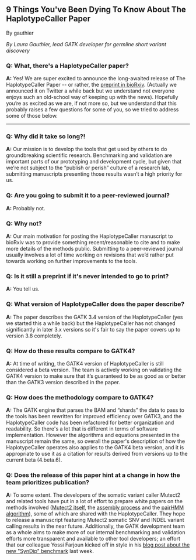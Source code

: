 ## 9 Things You've Been Dying To Know About The HaplotypeCaller Paper

By gauthier

<p><em>By Laura Gauthier, lead GATK developer for germline short variant discovery</em></p>

<h3>Q: What, there's a HaplotypeCaller paper?</h3>

<p><strong>A:</strong> Yes! We are super excited to announce the long-awaited release of The HaplotypeCaller Paper -- or rather, the <a rel="nofollow" href="https://www.biorxiv.org/content/early/2017/11/14/201178.1">preprint in bioRxiv</a>. (Actually we announced it on Twitter a while back but we understand not everyone enjoys such an old-school way of keeping up with the news). Hopefully you’re as excited as we are, if not more so, but we understand that this probably raises a few questions for some of you, so we tried to address some of those below.</p>

<hr></hr><h3>Q: Why did it take so long?!</h3>

<p><strong>A:</strong> Our mission is to develop the tools that get used by others to do groundbreaking scientific research.  Benchmarking and validation are important parts of our prototyping and development cycle, but given that we’re not subject to the “publish or perish” culture of a research lab, submitting manuscripts presenting those results wasn’t a high priority for us.</p>

<h3>Q: Are you going to submit it to a peer-reviewed journal?</h3>

<p><strong>A:</strong> Probably not.</p>

<h3>Q: Why not?</h3>

<p><strong>A:</strong> Our main motivation for posting the HaplotypeCaller manuscript to bioRxiv was to provide something recent/reasonable to cite and to make more details of the methods public. Submitting to a peer-reviewed journal usually involves a lot of time working on revisions that we’d rather put towards working on further improvements to the tools.</p>

<h3>Q: Is it still a preprint if it's never intended to go to print?</h3>

<p><strong>A:</strong> You tell us.</p>

<h3>Q: What version of HaplotypeCaller does the paper describe?</h3>

<p><strong>A:</strong> The paper describes the GATK 3.4 version of the HaplotypeCaller (yes we started this a while back) but the HaplotypeCaller has not changed significantly in later 3.x versions so it's fair to say the paper covers up to version 3.8 completely.</p>

<h3>Q: How do these results compare to GATK4?</h3>

<p><strong>A:</strong> At time of writing, the GATK4 version of HaplotypeCaller is still considered a beta version.  The team is actively working on validating the GATK4 version to make sure that it’s guaranteed to be as good as or better than the GATK3 version described in the paper.</p>

<h3>Q: How does the methodology compare to GATK4?</h3>

<p><strong>A:</strong> The GATK engine that parses the BAM and “shards” the data to pass to the tools has been rewritten for improved efficiency over GATK3, and the HaplotypeCaller code has been refactored for better organization and readability. So there's a lot that is different in terms of software implementation. However the algorithms and equations presented in the manuscript remain the same, so overall the paper's description of how the HaplotypeCaller operates also applies to the GATK4 beta version, and it is appropriate to use it as a citation for results derived from versions up to the current beta (4.beta.6).</p>

<h3>Q: Does the release of this paper hint at a change in how the team prioritizes publication?</h3>

<p><strong>A:</strong> To some extent. The developers of the somatic variant caller Mutect2 and related tools have put in a lot of effort to prepare white papers on the methods involved (<a rel="nofollow" href="https://github.com/broadinstitute/gatk/blob/master/docs/mutect/mutect.pdf">Mutect2 itself</a>, the <a rel="nofollow" href="https://github.com/broadinstitute/gatk/blob/master/docs/local_assembly.pdf">assembly process</a> and the <a rel="nofollow" href="https://github.com/broadinstitute/gatk/blob/master/docs/pair_hmm.pdf">pairHMM algorithm</a>), some of which are shared with the HaplotypeCaller. They hope to release a manuscript featuring Mutect2 somatic SNV and INDEL variant calling results in the near future. Additionally, the GATK development team as a whole aims to make more of our internal benchmarking and validation efforts more transparent and available to other tool developers; an effort that our colleague Yossi Farjoun kicked off in style in his <a rel="nofollow" href="https://software.broadinstitute.org/gatk/blog?id=10912">blog post about the new "SynDip" benchmark</a> last week.</p>
